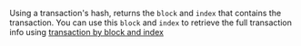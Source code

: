 Using a transaction's hash, returns the `block` and `index` that contains the transaction. You can use this `block` and `index` to retrieve the full transaction info using [transaction by block and index](transaction-by-block-index)